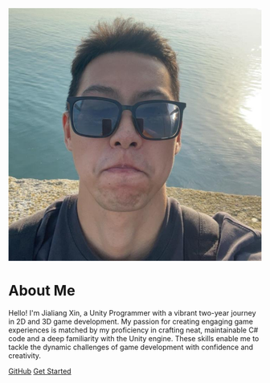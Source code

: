 <!-- _coverpage.md -->

![logo](/me.png ':size=10%')

# About Me

<div style="max-width: 600px; margin: auto;">
  Hello! I'm Jialiang Xin, a Unity Programmer with a vibrant two-year journey in 2D and 3D game development. My passion for creating engaging game experiences is matched by my proficiency in crafting neat, maintainable C# code and a deep familiarity with the Unity engine. These skills enable me to tackle the dynamic challenges of game development with confidence and creativity.
</div>

[GitHub](https://github.com/x739809514)
[Get Started](#Headline)